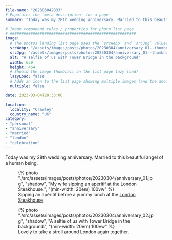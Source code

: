 ```yaml
---
file-name: "202303042033"
# Populates the `meta description` for a page
summary: "Today was my 28th wedding anniversary. Married to this beautiful angel of a human being."

# Image component rules / properties for photo list page
# #######################################################
image:
  # The photos landing list page uses the `srcWebp` and `srcJpg` values
  srcWebp: "/assets/images/posts/photos/20230304/anniversary_01--thumbnail.webp"
  srcJpg: "/assets/images/posts/photos/20230304/anniversary_01--thumbnail.jpg"
  alt: "A selfie of us with Tower Bridge in the background"
  width: 650
  height: 464
  # Should the image thumbnail on the list page lazy load?
  lazyLoad: false
  # Adds an icon to the list page showing multiple images (and the amount) available to view on the post page
  multiple: false

date: 2023-03-04T20:33:00

location:
  locality: "Crawley"
  country_name: "UK"
category:
- "personal"
- "anniversary"
- "married"
- "london"
- "celebration"
---
```


Today was my 28th wedding anniversary. Married to this beautiful angel of a human being.

<figure class="flow">
{% photo "./src/assets/images/posts/photos/20230304/anniversary_01.jpg", "shadow", "My wife sipping an apéritif at the London Steakhouse.", "(min-width: 20em) 100vw" %}
<figcaption>Sipping an apéritif before a yummy lunch at the <a href="https://www.londonsteakhousecompany.com/">London Steakhouse</a>.</figcaption>
</figure>

<figure class="flow">
{% photo "./src/assets/images/posts/photos/20230304/anniversary_02.jpg", "shadow", "A selfie of us with Tower Bridge in the background.", "(min-width: 20em) 100vw" %}
<figcaption>Lovely to take a stroll around London again together.</figcaption>
</figure>
